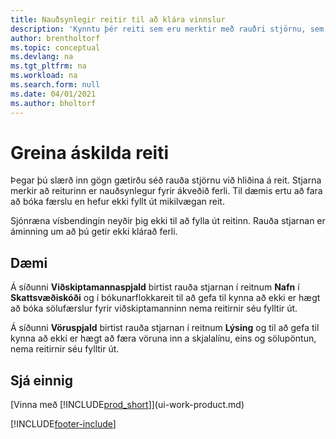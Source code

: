```yaml
---
title: Nauðsynlegir reitir til að klára vinnslur
description: 'Kynntu þér reiti sem eru merktir með rauðri stjörnu, sem gefur til kynna að þeir eru nauðsynlegir og það verður að fylla þá út til að klára vinnslu.'
author: brentholtorf
ms.topic: conceptual
ms.devlang: na
ms.tgt_pltfrm: na
ms.workload: na
ms.search.form: null
ms.date: 04/01/2021
ms.author: bholtorf
---
```

# <a name="detecting-mandatory-fields"></a>Greina áskilda reiti

Þegar þú slærð inn gögn gætirðu séð rauða stjörnu við hliðina á reit. Stjarna merkir að reiturinn er nauðsynlegur fyrir ákveðið ferli. Til dæmis ertu að fara að bóka færslu en hefur ekki fyllt út mikilvægan reit.

Sjónræna vísbendingin neyðir þig ekki til að fylla út reitinn. Rauða stjarnan er áminning um að þú getir ekki klárað ferli.

## <a name="examples"></a>Dæmi

Á síðunni **Viðskiptamannaspjald** birtist rauða stjarnan í reitnum **Nafn** í **Skattsvæðiskóði** og í bókunarflokkareit til að gefa til kynna að ekki er hægt að bóka sölufærslur fyrir viðskiptamanninn nema reitirnir séu fylltir út.

Á síðunni **Vöruspjald** birtist rauða stjarnan í reitnum **Lýsing** og til að gefa til kynna að ekki er hægt að færa vöruna inn a skjalalínu, eins og sölupöntun, nema reitirnir séu fylltir út.

## <a name="see-also"></a>Sjá einnig

[Vinna með [!INCLUDE[prod_short](includes/prod_short.md)]](ui-work-product.md)


[!INCLUDE[footer-include](includes/footer-banner.md)]
